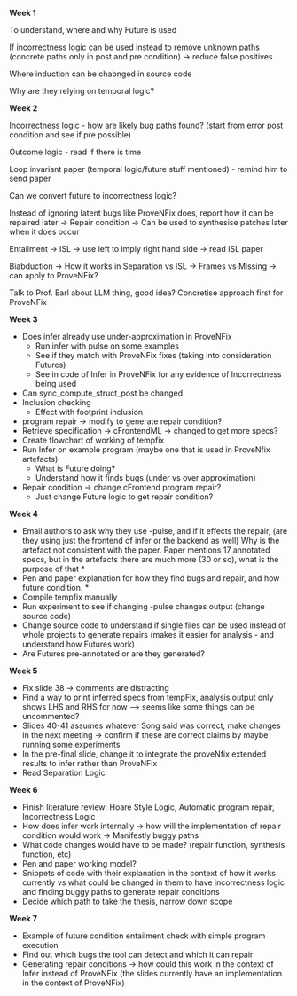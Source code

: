 **Week 1**

To understand, where and why Future is used

If incorrectness logic can be used instead to remove unknown paths (concrete paths only in post and pre condition) → reduce false positives

Where induction can be chabnged in source code

Why are they relying on temporal logic?

**Week 2**

Incorrectness logic - how are likely bug paths found? (start from error post condition and see if pre possible)

Outcome logic - read if there is time

Loop invariant paper (temporal logic/future stuff mentioned) - remind him to send paper

Can we convert future to incorrectness logic?

Instead of ignoring latent bugs like ProveNFix does, report how it can be repaired later → Repair condition → Can be used to synthesise patches later when it does occur

Entailment → ISL → use left to imply right hand side → read ISL paper

Biabduction → How it works in Separation vs ISL → Frames vs Missing → can apply to ProveNFix?

Talk to Prof. Earl about LLM thing, good idea? Concretise approach first for ProveNFix

**Week 3**

- Does infer already use under-approximation in ProveNFix
    - Run infer with pulse on some examples
    - See if they match with ProveNFix fixes (taking into consideration Futures)
    - See in code of Infer in ProveNFix for any evidence of Incorrectness being used
- Can sync\_compute\_struct\_post be changed
- Inclusion checking
    - Effect with footprint inclusion
- program repair → modify to generate repair condition?
- Retrieve specification → cFrontendML → changed to get more specs?
- Create flowchart of working of tempfix
- Run Infer on example program (maybe one that is used in ProveNfix artefacts)
    - What is Future doing?
    - Understand how it finds bugs (under vs over approximation)
- Repair condition → change cFrontend program repair?
    - Just change Future logic to get repair condition?

**Week 4**

- Email authors to ask why they use -pulse, and if it effects the repair, (are they using just the frontend of infer or the backend as well) Why is the artefact not consistent with the paper. Paper mentions 17 annotated specs, but in the artefacts there are much more (30 or so), what is the purpose of that *
- Pen and paper explanation for how they find bugs and repair, and how future condition. *
- Compile tempfix manually
- Run experiment to see if changing -pulse changes output (change source code)
- Change source code to understand if single files can be used instead of whole projects to generate repairs (makes it easier for analysis - and understand how Futures work)
- Are Futures pre-annotated or are they generated?

**Week 5**

- Fix slide 38 → comments are distracting
- Find a way to print inferred specs from tempFix, analysis output only shows LHS and RHS for now —> seems like some things can be uncommented?
- Slides 40-41 assumes whatever Song said was correct, make changes in the next meeting → confirm if these are correct claims by maybe running some experiments
- In the pre-final slide, change it to integrate the proveNfix extended results to infer rather than ProveNFix
- Read Separation Logic

**Week 6**

- Finish literature review: Hoare Style Logic, Automatic program repair, Incorrectness Logic
- How does infer work internally → how will the implementation of repair condition would work → Manifestly buggy paths
- What code changes would have to be made? (repair function, synthesis function, etc)
- Pen and paper working model?
- Snippets of code with their explanation in the context of how it works currently vs what could be changed in them to have incorrectness logic and finding buggy paths to generate repair conditions
- Decide which path to take the thesis, narrow down scope

**Week 7**

- Example of future condition entailment check with simple program execution
- Find out which bugs the tool can detect and which it can repair
- Generating repair conditions → how could this work in the context of Infer instead of ProveNFix (the slides currently have an implementation in the context of ProveNFix)

